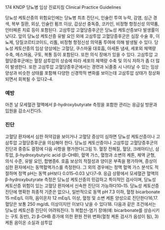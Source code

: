 174 KNDP 당뇨병 임상 진료지침 Clinical Practice Guidelines

당뇨성 케토산증의 위험요인에는 당뇨병 최초 진단시, 인슐린 투여 누락, 감염, 심근 경색, 복부 질환, 외상, 인슐린 펌프 이상, 갑상선 중독증, 코카인, 비정형 항정신성 의약품, 인터페론 치료 등이 포함된다. 고삼투압 고혈당증후군은 당뇨성 케토산증보다 발생률이 낮다2. 앞의 당뇨성 케토산증 유발 요인 외에 고삼투압 고혈당증후군은 심장 수술 후, 이뇨제, 당질코르티코이드, 리튬, 비정형 항정신성 의약품 투여에 의해 발생될 수 있다.
당뇨성 케토산증의 임상 양상에는 고혈당, 쿠스마울 대호흡, 아세톤 냄새, 세포외 체액량 수축, 메스꺼움, 구토, 복통 등이 포함된다. 또한 의식 장애가 있을 수 있다.
고삼투압 고혈당증후군에는 혈장 삼투압의 상승에 따라 세포의 체액량 수축 및 의식 저하가 좀 더 많이 발생한다. 또한 고삼투압 고혈당증후군에서는 경련과 뇌졸중 시 나타날 수 있는 임상 양상과 비슷한 상태를 포함해 다양한 신경학적 변화를 보이는데 고삼투압 상태가 정상화되면서 회복될 수 있다2–4.

### 예방
아픈 날 모세혈관 혈액에서 β-hydroxybutyrate 측정을 포함한 관리는 응급실 방문과 입원을 감소시킨다5.

### 진단
고혈당 환자에서 심한 허약감을 보이거나 고혈당 증상이 심하면 당뇨성 케토산증이나 고삼투압 고혈당증후군을 의심해야 한다. 당뇨성 케토산증이나 고삼투압 고혈당증후군의 진단과 중증도 결정에 다음 사항을 평가한다(그림 1). 혈장 전해질, 혈당, 크레아티닌, 삼투압, β-hydroxybutyric acid (β-OHB), 혈액 가스, 혈청과 소변의 케톤, 체액 균형, 의식 수준, 유발 요인, 합병증6. 호흡 보상의 적절성과 양이온 부족을 평가하며, 증상이 심한 환자에서는 동맥혈액가스를 측정한다. 그 외의 경우에는 정맥 혈액 가스 분석도 적절하며 정맥 pH는 동맥 pH보다 0.015–0.03 낮다7–9.
응급 상황에서 모세혈관 혈액의 β-hydroxybutyrate 측정은 당뇨성 케토산증의 민감하고 특이적인 검사이며, 당뇨성 케토산증 위험이 있는 고혈당 환자에서 신속한 진단이 가능하다10–15.
당뇨성 케토산증 진단에 명확한 최종적 기준은 없으나, 일반적으로 동맥 pH 7.3 이하, 혈청 bicarbonate 15 mEq/L 이하, 음이온차 12 mEq/L 이상, 혈청 및 소변 케톤 양성으로 진단한다16,17. 혈당은 보통 250 mg/dL 이상이지만 이보다 낮을 수 있다18. 다음과 같은 조건에서는 당뇨성 케토산증 진단이 어려워진다. 1) 복합산-염기 장애(예: bicarbonate를 상승시키는 구토 동반), 2) β-OHB 증가에 의한 환원 전위 변화(혈청 케톤 검사가 음성이 됨), 3) 케톤 음이온 소실과 삼투압